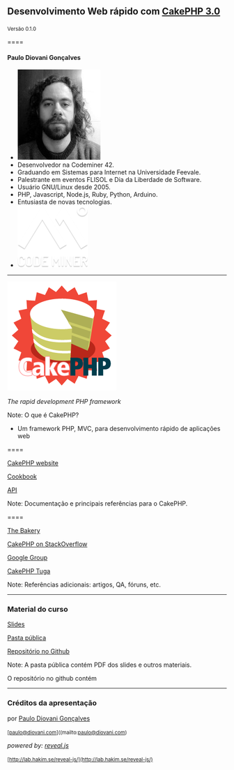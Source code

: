 
## Desenvolvimento Web rápido com [CakePHP 3.0][cake-site]

<small>Versão 0.1.0</small>

[cake-site]: http://cakephp.org/

====
<!-- .slide: class="author" -->

#### Paulo Diovani Gonçalves

* ![avatar](img/avatar-pb.jpg) <!-- .element: class="pull-right" -->
* Desenvolvedor na Codeminer 42.
* Graduando em Sistemas para Internet na Universidade Feevale.
* Palestrante em eventos FLISOL e Dia da Liberdade de Software.
* Usuário GNU/Linux desde 2005.
* PHP, Javascript, Node.js, Ruby, Python, Arduino.
* Entusiasta de novas tecnologias.
* ![codeminer42](img/codeminer.png) <!-- .element: class="pull-right no-border" -->

----

[![cakephp][cake-logo]][cake-site] <!-- .element: class="no-border" -->

_The rapid development PHP framework_

[cake-logo]: img/cakephp_logo_250_trans.png
[cake-site]: http://cakephp.org/

Note:
O que é CakePHP?

* Um framework PHP, MVC, para desenvolvimento rápido de aplicações web

====

[CakePHP website](http://cakephp.org/) <!-- .element: class="with-url" -->

[Cookbook](http://book.cakephp.org/) <!-- .element: class="with-url" -->

[API](http://api.cakephp.org/) <!-- .element: class="with-url" -->

Note:
Documentação e principais referências para o CakePHP.

====

[The Bakery](http://bakery.cakephp.org/) <!-- .element: class="with-url" -->

[CakePHP on StackOverflow](http://stackoverflow.com/tags/cakephp) <!-- .element: class="with-url" -->

[Google Group](https://groups.google.com/forum/#!forum/cake-php) <!-- .element: class="with-url" -->

[CakePHP Tuga](https://groups.google.com/forum/#!forum/cakephp-pt) <!-- .element: class="with-url" -->

Note:
Referências adicionais: artigos, QA, fóruns, etc.

----

### Material do curso

[Slides](http://slides.diovani.com/slides/curso-cakephp) <!-- .element: class="with-url" -->

[Pasta pública](http://bit.ly/cake30-paulodiovani) <!-- .element: class="with-url" -->

[Repositório no Github](https://github.com/paulodiovani/vagrantfile-cakephp) <!-- .element: class="with-url" -->

Note:
A pasta pública contém PDF dos slides e outros materiais.

O repositório no github contém

----

### Créditos da apresentação

por [Paulo Diovani Gonçalves](mailto:paulo@diovani.com)

<small>[paulo@diovani.com]((mailto:paulo@diovani.com)</small>

_powered by: [reveal.js](http://lab.hakim.se/reveal-js/)_

<small>[http://lab.hakim.se/reveal-js/](http://lab.hakim.se/reveal-js/)</small>
